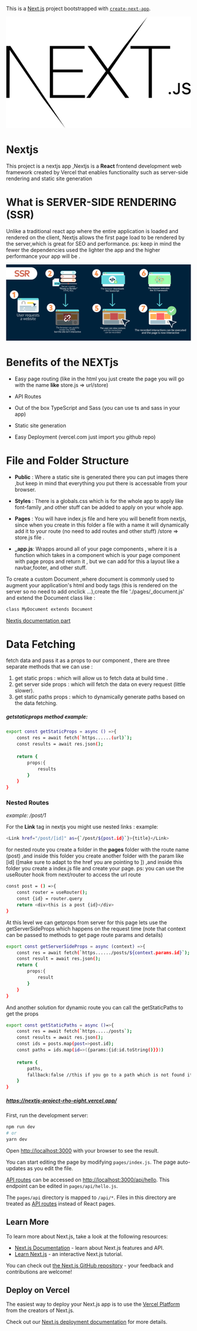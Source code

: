 This is a [Next.js](https://nextjs.org/) project bootstrapped with [`create-next-app`](https://github.com/vercel/next.js/tree/canary/packages/create-next-app).

![alt nextjs-logo](./1200px-Nextjs-logo.svg.png)

# Nextjs

This project is a nextjs app ,Nextjs is a **React** frontend development web framework created by Vercel that enables functionality such as server-side rendering and static site generation

# What is SERVER-SIDE RENDERING (SSR)

Unlike a traditional react app where the entire application is loaded and rendered on the client, Nextjs allows the first page load to be rendered by the server,which is great for SEO and performance.
ps: keep in mind the fewer the dependencies used the lighter the app and the higher performance your app will be .

![alt Server-Side-Rendering-Flowchart](./Server-Side-Rendering-Flowchart.jpg)

# Benefits of the NEXTjs

- Easy page routing (like in the html you just create the page you will go with the name **like** store.js => url/store)

- API Routes

- Out of the box TypeScript and Sass (you can use ts and sass in your app)

- Static site generation

- Easy Deployment (vercel.com just import you github repo)

# File and Folder Structure

- **Public** : Where a static site is generated there you can put images there ,but keep in mind that everything you put there is accessable from your browser.

- **Styles** : There is a globals.css which is for the whole app to apply like font-family ,and other stuff can be added to apply on your whole app.

- **Pages** : You will have index.js file and here you will benefit from nextjs, since when you create in this folder a file with a name it will dynamically add it to your route (no need to add routes and other stuff) /store => store.js file .

- **\_app.js**: Wrapps around all of your page components , where it is a function which takes in a component which is your page component with page props and return it , but we can add for this a layout like a navbar,footer, and other stuff.

To create a custom Document ,where document is commonly used to augment your application's html and body tags (this is rendered on the server so no need to add onclick ...),create the file './pages/\_document.js' and extend the Document class like :

```bash
class MyDocument extends Document
```

[Nextjs documentation part](https://nextjs.org/docs/advanced-features/custom-document)

# Data Fetching

fetch data and pass it as a props to our component , there are three separate methods that we can use :

1. get static props : which will allow us to fetch data at build time .
2. get server side props : which will fetch the data on every request (little slower).
3. get static paths props : which to dynamically generate paths based on the data fetching.

##### getstaticprops method example:

```bash
export const getStaticProps = async () =>{
    const res = await fetch(`https......(url)`);
    const results = await res.json();

    return {
        props:{
            results
        }
    }
}
```

### Nested Routes

_example: /post/1_

For the **Link** tag in nextjs you might use nested links :
example:

```bash
<Link href="/post/[id]" as={`/post/${post.id}`}>{title}</Link>
```

for nested route you create a folder in the **pages** folder with the route name (post) ,and inside this folder
you create another folder with the param like [id] ([make sure to adapt to the href you are pointing to ]) ,and inside this folder you create a index.js file and create your page.
ps: you can use the useRouter hook from next/router to access the url route

```bash
const post = () =>{
    const router = useRouter();
    const {id} = router.query
    return <div>this is a post {id}</div>
}
```

At this level we can getprops from server for this page lets use the getServerSideProps which happens on the request time (note that context can be passed to methods to get page route params and details)

```bash
export const getServerSideProps = async (context) =>{
    const res = await fetch(`https....../posts/${context.params.id}`);
    const result = await res.json();
    return {
        props:{
            result
        }
    }
}
```

And another solution for dynamic route you can call the getStaticPaths to get the props

```bash
export const getStaticPaths = async ()=>{
    const res = await fetch(`https...../posts`);
    const results = await res.json();
    const ids = posts.map(post=>post.id);
    const paths = ids.map(id=>({params:{id:id.toString()}}))

    return {
        paths,
        fallback:false //this if you go to a path which is not found it will return a 404 page
    }
}
```

##### https://nextjs-project-rho-eight.vercel.app/

First, run the development server:

```bash
npm run dev
# or
yarn dev
```

Open [http://localhost:3000](http://localhost:3000) with your browser to see the result.

You can start editing the page by modifying `pages/index.js`. The page auto-updates as you edit the file.

[API routes](https://nextjs.org/docs/api-routes/introduction) can be accessed on [http://localhost:3000/api/hello](http://localhost:3000/api/hello). This endpoint can be edited in `pages/api/hello.js`.

The `pages/api` directory is mapped to `/api/*`. Files in this directory are treated as [API routes](https://nextjs.org/docs/api-routes/introduction) instead of React pages.

## Learn More

To learn more about Next.js, take a look at the following resources:

- [Next.js Documentation](https://nextjs.org/docs) - learn about Next.js features and API.
- [Learn Next.js](https://nextjs.org/learn) - an interactive Next.js tutorial.

You can check out [the Next.js GitHub repository](https://github.com/vercel/next.js/) - your feedback and contributions are welcome!

## Deploy on Vercel

The easiest way to deploy your Next.js app is to use the [Vercel Platform](https://vercel.com/new?utm_medium=default-template&filter=next.js&utm_source=create-next-app&utm_campaign=create-next-app-readme) from the creators of Next.js.

Check out our [Next.js deployment documentation](https://nextjs.org/docs/deployment) for more details.
